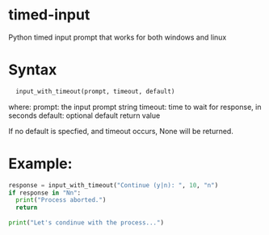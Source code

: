 # timed-input
Python timed input prompt that works for both windows and linux

# Syntax
```python
  input_with_timeout(prompt, timeout, default)
```
  where:
    prompt:   the input prompt string
    timeout:  time to wait for response, in seconds
    default:  optional default return value
    
 If no default is specfied, and timeout occurs, None will be returned.

# Example:
```python
response = input_with_timeout("Continue (y|n): ", 10, "n")
if response in "Nn":
  print("Process aborted.")
  return
  
print("Let's condinue with the process...")
```   
